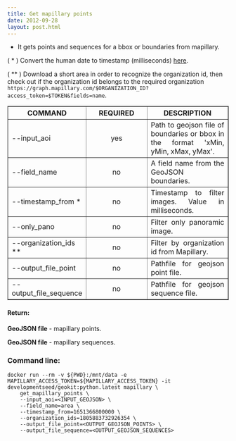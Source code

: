 ```yaml
---
title: Get mapillary points
date: 2012-09-28
layout: post.html
---
```


- It gets points and sequences for a bbox or boundaries from mapillary.

( * ) Convert the human date to timestamp (milliseconds) [here](https://www.epochconverter.com/). 

( ** ) Download a short area in order to recognize the organization id, then check out if the organization id belongs to the required organization `https://graph.mapillary.com/$ORGANIZATION_ID?access_token=$TOKEN&fields=name`.


<table border cellpadding="5">
	<tr>
		<th style="width: 30%;">COMMAND</th> 
        <th style="width: 30%;">REQUIRED</th> 
        <th style="width: 40%;">DESCRIPTION</th>
	</tr>
	<tr>
		<td style="text-align: justify; vertical-align: middle;">--input_aoi</td> 
        <td style="text-align: center; vertical-align: middle;">yes</td>
        <td style="text-align: justify; vertical-align: middle;">Path to geojson file of boundaries or bbox in the format 'xMin, yMin, xMax, yMax'.</td>
	</tr>
	<tr>
		<td style="text-align: justify; vertical-align: middle;">--field_name</td> 
        <td style="text-align: center; vertical-align: middle;">no</td>
        <td style="text-align: justify; vertical-align: middle;">A field name from the GeoJSON boundaries.</td>
	</tr>
    <tr>
		<td style="text-align: justify; vertical-align: middle;">--timestamp_from *</td> 
        <td style="text-align: center; vertical-align: middle;">no</td>
        <td style="text-align: justify; vertical-align: middle;">Timestamp to filter images. Value in milliseconds.</td>
	</tr> 
    <tr>
		<td style="text-align: justify; vertical-align: middle;">--only_pano</td> 
        <td style="text-align: center; vertical-align: middle;">no</td>
        <td style="text-align: justify; vertical-align: middle;">Filter only panoramic image.</td>
	</tr> 
    <tr>
		<td style="text-align: justify; vertical-align: middle;">--organization_ids **</td> 
        <td style="text-align: center; vertical-align: middle;">no</td>
        <td style="text-align: justify; vertical-align: middle;">Filter by organization id from Mapillary.</td>
	</tr>  
    <tr>
		<td style="text-align: justify; vertical-align: middle;">--output_file_point</td> 
        <td style="text-align: center; vertical-align: middle;">no</td>
        <td style="text-align: justify; vertical-align: middle;">Pathfile for geojson point file.</td>
	</tr>    
    <tr>
		<td style="text-align: justify; vertical-align: middle;">--output_file_sequence</td> 
        <td style="text-align: center; vertical-align: middle;">no</td>
        <td style="text-align: justify; vertical-align: middle;">Pathfile for geojson sequence file.</td>
	</tr>       
</table>

#### Return:

**GeoJSON file** - mapillary points.

**GeoJSON file** - mapillary sequences.

### Command line:

```
docker run --rm -v ${PWD}:/mnt/data -e MAPILLARY_ACCESS_TOKEN=${MAPILLARY_ACCESS_TOKEN} -it developmentseed/geokit:python.latest mapillary \
    get_mapillary_points \
    --input_aoi=<INPUT_GEOJSON> \
    --field_name=area \
    --timestamp_from=1651366800000 \
    --organization_ids=1805883732926354 \
    --output_file_point=<OUTPUT_GEOJSON_POINTS> \
    --output_file_sequence=<OUTPUT_GEOJSON_SEQUENCES>
```
